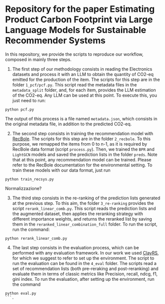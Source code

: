 # Repository for the paper Estimating Product Carbon Footprint via Large Language Models for Sustainable Recommender Systems

In this repository, we provide the scripts to reproduce our workflow, composed in mainly three steps.

1. The first step of our methodology consists in reading the Electronics datasets and process it with an LLM to obtain the quantity of CO2-eq emitted for the production of the item. The scripts for this step are in the folder `1_pcf/pcf.py`. This script read the metadata files in the `metadata_split` folder, and, for each item, provides the LLM estimation of the CO2-eq. Any LLM can be used at this point. To execute this, you just need to run:
```
python pcf.py
```
The output of this process is a file named `metadata.json`, which consists in the original metadata file, in addition to the predicted CO2-eq.

2. The second step consists in training the recommendation model with [RecBole](https://recbole.io/docs/). The scripts for this step are in the folder `2_recbole`. To this purpose, we remapped the items from 0 to n-1, as it is required by RecBole data format (script `process.py`). 
Then, we trained the `BPR` and `LightGCN` models and saved the prediction lists in the folder `preds`. Note that at this point, any recommendation model can be trained.
Please refer to the RecBole documentation for the environmental setting.
To train these models with our data format, just run
```
python train_recsys.py
```

Normalizzazione?

3. The third step consists in the re-ranking of the prediction lists generated at the previous step. To this aim, the folder `3_re-ranking` provides the script `rerank_linear_comb.py`. This script reads the prediction lists and the augmented dataset, then applies the reranking strategy with different importance weights, and returns the reranked list by saving them in the `reranked_linear_combination_full` folder. To run the script, run the command:
```
python rerank_linear_comb.py
```

4. The last step consists in the evaluation process, which can be performed with any evaluation framework. In our work we used [ClayRS](), for which we suggest to refer to set up the environment. The script to run the evaluation can be found in the `4_eval` folder. The scripts read a set of recommendation lists (both pre-reraking and post-reranking) and evaluate them in terms of classic metrics like Precision, recall, ndcg, f1, gini index. To run the evaluation, after setting up the environment, run the command 
```
python eval.py
```.
